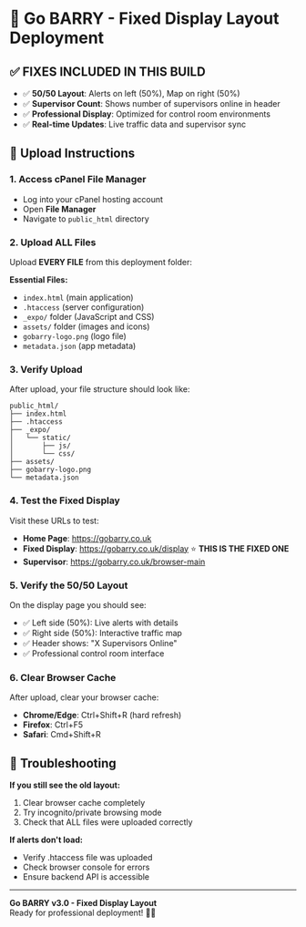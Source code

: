 # 🚦 Go BARRY - Fixed Display Layout Deployment

## ✅ FIXES INCLUDED IN THIS BUILD

- ✅ **50/50 Layout**: Alerts on left (50%), Map on right (50%)
- ✅ **Supervisor Count**: Shows number of supervisors online in header
- ✅ **Professional Display**: Optimized for control room environments
- ✅ **Real-time Updates**: Live traffic data and supervisor sync

## 🚀 Upload Instructions

### 1. Access cPanel File Manager
- Log into your cPanel hosting account
- Open **File Manager** 
- Navigate to `public_html` directory

### 2. Upload ALL Files
Upload **EVERY FILE** from this deployment folder:

**Essential Files:**
- `index.html` (main application)
- `.htaccess` (server configuration)
- `_expo/` folder (JavaScript and CSS)
- `assets/` folder (images and icons)
- `gobarry-logo.png` (logo file)
- `metadata.json` (app metadata)

### 3. Verify Upload
After upload, your file structure should look like:
```
public_html/
├── index.html
├── .htaccess
├── _expo/
│   └── static/
│       ├── js/
│       └── css/
├── assets/
├── gobarry-logo.png
└── metadata.json
```

### 4. Test the Fixed Display

Visit these URLs to test:
- **Home Page**: https://gobarry.co.uk
- **Fixed Display**: https://gobarry.co.uk/display ⭐ **THIS IS THE FIXED ONE**
- **Supervisor**: https://gobarry.co.uk/browser-main

### 5. Verify the 50/50 Layout

On the display page you should see:
- ✅ Left side (50%): Live alerts with details
- ✅ Right side (50%): Interactive traffic map
- ✅ Header shows: "X Supervisors Online"
- ✅ Professional control room interface

### 6. Clear Browser Cache

After upload, clear your browser cache:
- **Chrome/Edge**: Ctrl+Shift+R (hard refresh)
- **Firefox**: Ctrl+F5
- **Safari**: Cmd+Shift+R

## 🔧 Troubleshooting

**If you still see the old layout:**
1. Clear browser cache completely
2. Try incognito/private browsing mode
3. Check that ALL files were uploaded correctly

**If alerts don't load:**
- Verify .htaccess file was uploaded
- Check browser console for errors
- Ensure backend API is accessible

---
**Go BARRY v3.0 - Fixed Display Layout**  
Ready for professional deployment! 🚦✅
